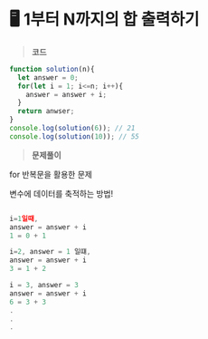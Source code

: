 # 🖥️  1부터 N까지의 합 출력하기

> **코드**
> 

```jsx
function solution(n){
  let answer = 0;
  for(let i = 1; i<=n; i++){
    answer = answer + i;
  }
  return anwser;
}
console.log(solution(6)); // 21
console.log(solution(10)); // 55
```

> **문제풀이**
> 

for 반복문을 활용한 문제

변수에 데이터를 축적하는 방법!

```jsx

i=1일때,
answer = answer + i
1 = 0 + 1

i=2, answer = 1 일떄,
answer = answer + i
3 = 1 + 2

i = 3, answer = 3
answer = answer + i
6 = 3 + 3
.
.
.
```
